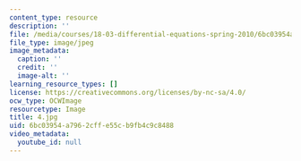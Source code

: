 ```yaml
---
content_type: resource
description: ''
file: /media/courses/18-03-differential-equations-spring-2010/6bc03954a7962cffe55cb9fb4c9c8488_4.jpg
file_type: image/jpeg
image_metadata:
  caption: ''
  credit: ''
  image-alt: ''
learning_resource_types: []
license: https://creativecommons.org/licenses/by-nc-sa/4.0/
ocw_type: OCWImage
resourcetype: Image
title: 4.jpg
uid: 6bc03954-a796-2cff-e55c-b9fb4c9c8488
video_metadata:
  youtube_id: null
---
```


